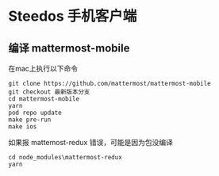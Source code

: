 # Steedos 手机客户端

## 编译 mattermost-mobile

在mac上执行以下命令

```
git clone https://github.com/mattermost/mattermost-mobile
git checkout 最新版本分支
cd mattermost-mobile 
yarn 
pod repo update
make pre-run
make ios
```

如果报 mattemost-redux 错误，可能是因为包没编译

```
cd node_modules\mattermost-redux
yarn
```
